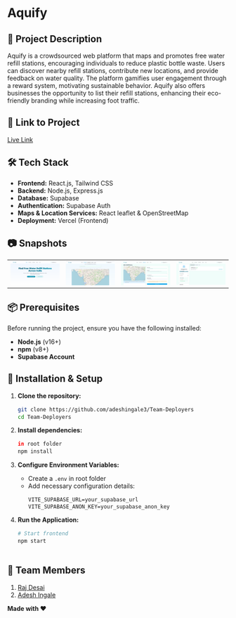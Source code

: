 # **Aquify**  

## 🚀 Project Description  
Aquify is a crowdsourced web platform that maps and promotes free water refill stations, encouraging individuals to reduce plastic bottle waste. Users can discover nearby refill stations, contribute new locations, and provide feedback on water quality. The platform gamifies user engagement through a reward system, motivating sustainable behavior. Aquify also offers businesses the opportunity to list their refill stations, enhancing their eco-friendly branding while increasing foot traffic.  

## 🎯 Link to Project  
[Live Link](https://aquify.vercel.app/)  

## 🛠 Tech Stack  
- **Frontend:** React.js, Tailwind CSS  
- **Backend:** Node.js, Express.js  
- **Database:** Supabase  
- **Authentication:** Supabase Auth  
- **Maps & Location Services:** React leaflet & OpenStreetMap
- **Deployment:** Vercel (Frontend)

## 📷 Snapshots
<table>
  <tr>
    <td><img src="/public/indexImg.png" width="150"></td>
    <td><img src="/public/FindStationImg.png" width="150"></td>
    <td><img src="/public/AddStationImg.png" width="150"></td>
    <td><img src="/public/Profileimg.png" width="150"></td>
    <!-- <td><img src="https://github.com/user-attachments/assets/303c3d92-1611-4896-8ce1-31b5ec2e8186" width="150"></td> -->
  </tr>
</table>




## 📦 Prerequisites  
Before running the project, ensure you have the following installed:  
- **Node.js** (v16+)  
- **npm** (v8+)  
- **Supabase Account**   

## 🔧 Installation & Setup  

1. **Clone the repository:**  
   ```bash
   git clone https://github.com/adeshingale3/Team-Deployers  
   cd Team-Deployers  
   ```  
   
2. **Install dependencies:**  
   ```bash
   in root folder
   npm install  
   ```  

3. **Configure Environment Variables:**  
   - Create a `.env` in root folder  
   - Add necessary configuration details:  
     ```
     VITE_SUPABASE_URL=your_supabase_url
     VITE_SUPABASE_ANON_KEY=your_supabase_anon_key
     ```

4. **Run the Application:**  
   ```bash
   # Start frontend  
   npm start  

   

## 👥 Team Members  
1. [Raj Desai](https://github.com/rajdesai17)  
2. [Adesh Ingale](https://github.com/adeshingale3)  
 

**Made with ❤️**
